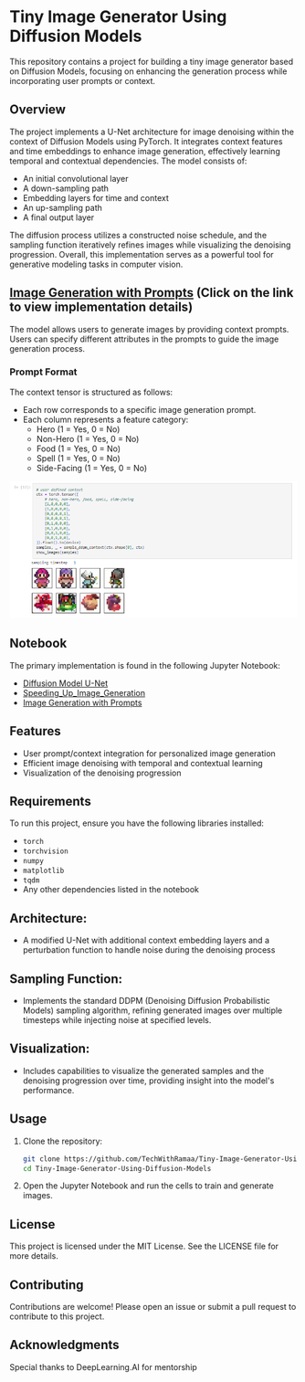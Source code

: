 # Tiny Image Generator Using Diffusion Models

This repository contains a project for building a tiny image generator based on Diffusion Models, focusing on enhancing the generation process while incorporating user prompts or context.

## Overview

The project implements a U-Net architecture for image denoising within the context of Diffusion Models using PyTorch. It integrates context features and time embeddings to enhance image generation, effectively learning temporal and contextual dependencies. The model consists of:

- An initial convolutional layer
- A down-sampling path
- Embedding layers for time and context
- An up-sampling path
- A final output layer

The diffusion process utilizes a constructed noise schedule, and the sampling function iteratively refines images while visualizing the denoising progression. Overall, this implementation serves as a powerful tool for generative modeling tasks in computer vision.

## [Image Generation with Prompts](https://github.com/TechWithRamaa/Tiny-Image-Generator-Using-Diffusion-Models/blob/main/Prompting_Diffusion_Model_With_Context.ipynb) (Click on the link to view implementation details)

The model allows users to generate images by providing context prompts. Users can specify different attributes in the prompts to guide the image generation process.

### Prompt Format
The context tensor is structured as follows:
- Each row corresponds to a specific image generation prompt.
- Each column represents a feature category:
  - Hero (1 = Yes, 0 = No)
  - Non-Hero (1 = Yes, 0 = No)
  - Food (1 = Yes, 0 = No)
  - Spell (1 = Yes, 0 = No)
  - Side-Facing (1 = Yes, 0 = No)

![Alt text](image.png)

## Notebook

The primary implementation is found in the following Jupyter Notebook:

- [Diffusion Model U-Net](https://github.com/TechWithRamaa/Tiny-Image-Generator-Using-Diffusion-Models/blob/main/Diffusion_model_UNet.ipynb)
- [Speeding_Up_Image_Generation](https://github.com/TechWithRamaa/Tiny-Image-Generator-Using-Diffusion-Models/blob/main/Speeding_Up_Image_Generation.ipynb)
- [Image Generation with Prompts](https://github.com/TechWithRamaa/Tiny-Image-Generator-Using-Diffusion-Models/blob/main/Prompting_Diffusion_Model_With_Context.ipynb)

## Features

- User prompt/context integration for personalized image generation
- Efficient image denoising with temporal and contextual learning
- Visualization of the denoising progression

## Requirements

To run this project, ensure you have the following libraries installed:

- `torch`
- `torchvision`
- `numpy`
- `matplotlib`
- `tqdm`
- Any other dependencies listed in the notebook

## Architecture:
 - A modified U-Net with additional context embedding layers and a perturbation function to handle noise during the denoising process
## Sampling Function:
 - Implements the standard DDPM (Denoising Diffusion Probabilistic Models) sampling algorithm, refining generated images over multiple timesteps while injecting noise at specified levels.
## Visualization:
- Includes capabilities to visualize the generated samples and the denoising progression over time, providing insight into the model's performance.

## Usage

1. Clone the repository:
   ```bash
   git clone https://github.com/TechWithRamaa/Tiny-Image-Generator-Using-Diffusion-Models.git
   cd Tiny-Image-Generator-Using-Diffusion-Models

2. Open the Jupyter Notebook and run the cells to train and generate images.

## License
This project is licensed under the MIT License. See the LICENSE file for more details.

## Contributing
Contributions are welcome! Please open an issue or submit a pull request to contribute to this project.

## Acknowledgments
Special thanks to DeepLearning.AI for mentorship
